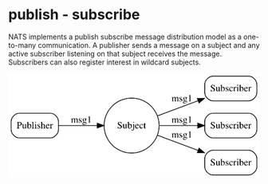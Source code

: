 # publish - subscribe

NATS implements a publish subscribe message distribution model as a one-to-many communication. A publisher sends a message on a subject and any active subscriber listening on that subject receives the message. Subscribers can also register interest in wildcard subjects.

![demo](pub-sub.png)
